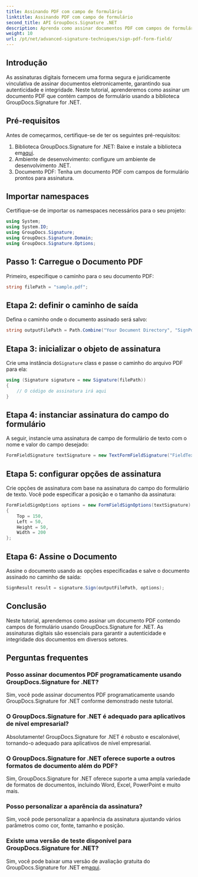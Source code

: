 ```yaml
---
title: Assinando PDF com campo de formulário
linktitle: Assinando PDF com campo de formulário
second_title: API GroupDocs.Signature .NET
description: Aprenda como assinar documentos PDF com campos de formulário usando GroupDocs.Signature for .NET. Garanta a autenticidade e integridade dos documentos sem esforço.
weight: 10
url: /pt/net/advanced-signature-techniques/sign-pdf-form-field/
---
```

## Introdução
As assinaturas digitais fornecem uma forma segura e juridicamente vinculativa de assinar documentos eletronicamente, garantindo sua autenticidade e integridade. Neste tutorial, aprenderemos como assinar um documento PDF que contém campos de formulário usando a biblioteca GroupDocs.Signature for .NET.
## Pré-requisitos
Antes de começarmos, certifique-se de ter os seguintes pré-requisitos:
1.  Biblioteca GroupDocs.Signature for .NET: Baixe e instale a biblioteca em[aqui](https://releases.groupdocs.com/signature/net/).
2. Ambiente de desenvolvimento: configure um ambiente de desenvolvimento .NET.
3. Documento PDF: Tenha um documento PDF com campos de formulário prontos para assinatura.

## Importar namespaces
Certifique-se de importar os namespaces necessários para o seu projeto:
```csharp
using System;
using System.IO;
using GroupDocs.Signature;
using GroupDocs.Signature.Domain;
using GroupDocs.Signature.Options;
```
## Passo 1: Carregue o Documento PDF
Primeiro, especifique o caminho para o seu documento PDF:
```csharp
string filePath = "sample.pdf";
```
## Etapa 2: definir o caminho de saída
Defina o caminho onde o documento assinado será salvo:
```csharp
string outputFilePath = Path.Combine("Your Document Directory", "SignPdfWithFormField", "SignedWithFormField.pdf");
```
## Etapa 3: inicializar o objeto de assinatura
 Crie uma instância do`Signature` class e passe o caminho do arquivo PDF para ela:
```csharp
using (Signature signature = new Signature(filePath))
{
    // O código de assinatura irá aqui
}
```
## Etapa 4: instanciar assinatura do campo do formulário
A seguir, instancie uma assinatura de campo de formulário de texto com o nome e valor do campo desejado:
```csharp
FormFieldSignature textSignature = new TextFormFieldSignature("FieldText", "Value1");
```
## Etapa 5: configurar opções de assinatura
Crie opções de assinatura com base na assinatura do campo do formulário de texto. Você pode especificar a posição e o tamanho da assinatura:
```csharp
FormFieldSignOptions options = new FormFieldSignOptions(textSignature)
{
    Top = 150,
    Left = 50,
    Height = 50,
    Width = 200
};
```
## Etapa 6: Assine o Documento
Assine o documento usando as opções especificadas e salve o documento assinado no caminho de saída:
```csharp
SignResult result = signature.Sign(outputFilePath, options);
```

## Conclusão
Neste tutorial, aprendemos como assinar um documento PDF contendo campos de formulário usando GroupDocs.Signature for .NET. As assinaturas digitais são essenciais para garantir a autenticidade e integridade dos documentos em diversos setores.
## Perguntas frequentes
### Posso assinar documentos PDF programaticamente usando GroupDocs.Signature for .NET?
Sim, você pode assinar documentos PDF programaticamente usando GroupDocs.Signature for .NET conforme demonstrado neste tutorial.
### O GroupDocs.Signature for .NET é adequado para aplicativos de nível empresarial?
Absolutamente! GroupDocs.Signature for .NET é robusto e escalonável, tornando-o adequado para aplicativos de nível empresarial.
### O GroupDocs.Signature for .NET oferece suporte a outros formatos de documento além do PDF?
Sim, GroupDocs.Signature for .NET oferece suporte a uma ampla variedade de formatos de documentos, incluindo Word, Excel, PowerPoint e muito mais.
### Posso personalizar a aparência da assinatura?
Sim, você pode personalizar a aparência da assinatura ajustando vários parâmetros como cor, fonte, tamanho e posição.
### Existe uma versão de teste disponível para GroupDocs.Signature for .NET?
 Sim, você pode baixar uma versão de avaliação gratuita do GroupDocs.Signature for .NET em[aqui](https://releases.groupdocs.com/).